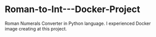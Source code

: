 # Roman-to-Int---Docker-Project
Roman Numerals Converter in Python language. I experienced Docker image creating at this project. 
